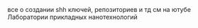 <MTMarkdownOptions output='html4'>
    <body>
	<t> все о создании shh ключей, репозиториев и тд см на ютубе Лаборатории прикладных нанотехнологий
    </body>
</MTMarkdownOptions>